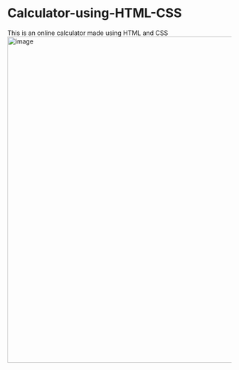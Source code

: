 # Calculator-using-HTML-CSS
This is an online calculator made using HTML and CSS
<img width="732" alt="image" src="https://github.com/user-attachments/assets/48e56496-5386-43cc-b3ae-4e54d4b3a219">

